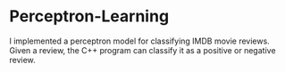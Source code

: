 # Perceptron-Learning
I implemented a perceptron model for classifying IMDB movie reviews. Given a review, the C++ program can classify it as a positive or negative review.
